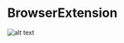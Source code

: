 # BrowserExtension

![alt text](https://github.com/JHC18015/BrowserExtension/blob/main/beautiful.JPG?raw=true)
